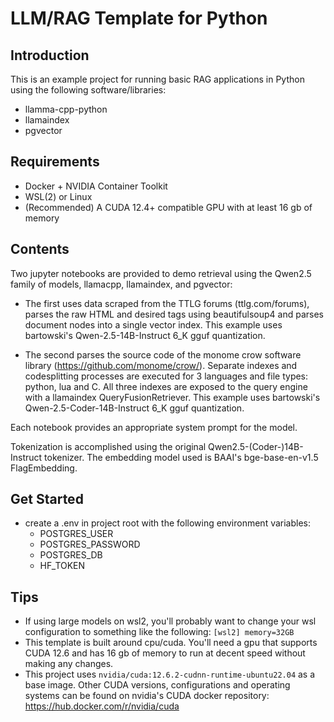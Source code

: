 # LLM/RAG Template for Python

## Introduction
This is an example project for running basic RAG applications in Python using the following software/libraries:
- llamma-cpp-python
- llamaindex
- pgvector

## Requirements
- Docker + NVIDIA Container Toolkit
- WSL(2) or Linux
- (Recommended) A CUDA 12.4+ compatible GPU with at least 16 gb of memory

## Contents

Two jupyter notebooks are provided to demo retrieval using the Qwen2.5 family of models, llamacpp, llamaindex, and pgvector:
- The first uses data scraped from the TTLG forums (ttlg.com/forums), parses the raw HTML and desired tags using beautifulsoup4 and parses document nodes into a single vector index. This example uses bartowski's Qwen-2.5-14B-Instruct 6_K gguf quantization.

- The second parses the source code of the monome crow software library (https://github.com/monome/crow/). Separate indexes and codesplitting processes are executed for 3 languages and file types: python, lua and C. All three indexes are exposed to the query engine with a llamaindex QueryFusionRetriever. This example uses bartowski's Qwen-2.5-Coder-14B-Instruct 6_K gguf quantization.

Each notebook provides an appropriate system prompt for the model.

Tokenization is accomplished using the original Qwen2.5-(Coder-)14B-Instruct tokenizer. The embedding model used is BAAI's 
bge-base-en-v1.5 FlagEmbedding. 

## Get Started
- create a .env in project root with the following environment variables:
    - POSTGRES_USER
    - POSTGRES_PASSWORD
    - POSTGRES_DB
    - HF_TOKEN

## Tips
- If using large models on wsl2, you'll probably want to change your wsl configuration to something like the following:
`[wsl2]
memory=32GB`
- This template is built around cpu/cuda. You'll need a gpu that supports CUDA 12.6 and has 16 gb of memory to run at decent speed without making any changes. 
- This project uses `nvidia/cuda:12.6.2-cudnn-runtime-ubuntu22.04` as a base image. Other CUDA versions, configurations and operating systems can be found on nvidia's CUDA docker repository: https://hub.docker.com/r/nvidia/cuda



